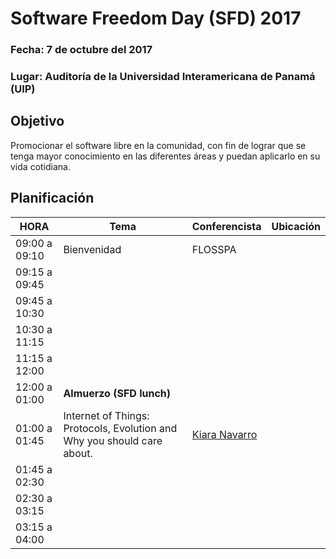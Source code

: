 # Software Freedom Day (SFD)  2017

### Fecha:  7 de octubre del 2017
### Lugar: Auditoría de la Universidad Interamericana de Panamá (UIP)

## Objetivo
Promocionar el software libre en la comunidad, 
con fin de lograr que se tenga mayor conocimiento en las 
diferentes áreas y puedan aplicarlo en su vida cotidiana.

## Planificación

|     HORA      |                                Tema                                  |  Conferencista | Ubicación|
|---------------|----------------------------------------------------------------------|----------------|----------|
| 09:00 a 09:10 | Bienvenidad| FLOSSPA||
| 09:15 a 09:45 ||||
| 09:45 a 10:30 ||||
| 10:30 a 11:15 ||||
| 11:15 a 12:00 ||||
| 12:00 a 01:00 | __Almuerzo (SFD lunch)__ |||
| 01:00 a 01:45 |Internet of Things: Protocols, Evolution and Why you should care about.| [Kiara Navarro](https://twitter.com/ladykovalevsky?lang=es)||
| 01:45 a 02:30 ||||
| 02:30 a 03:15 ||||
| 03:15 a 04:00 ||||

